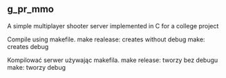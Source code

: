 ## g_pr_mmo
A simple multiplayer shooter server implemented in C for a college project

Compile using makefile.
make realease: creates without debug
make: creates debug

Kompilować serwer używając makefila.
make release: tworzy bez debugu
make: tworzy debug

